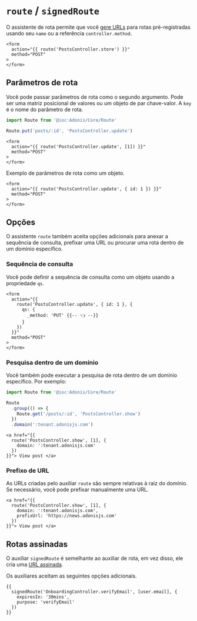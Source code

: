 # `route` / `signedRoute`

O assistente de rota permite que você [gere URLs](../../../guides/http/routing.md#url-generation) para rotas pré-registradas usando seu `name` ou a referência `controller.method`.

```edge
<form
  action="{{ route('PostsController.store') }}"
  method="POST"
>
</form>
```

## Parâmetros de rota

Você pode passar parâmetros de rota como o segundo argumento. Pode ser uma matriz posicional de valores ou um objeto de par chave-valor. A `key` é o nome do parâmetro de rota.

```ts
import Route from '@ioc:Adonis/Core/Route'

Route.put('posts/:id', 'PostsController.update')
```

```edge
<form
  action="{{ route('PostsController.update', [1]) }}"
  method="POST"
>
</form>
```

Exemplo de parâmetros de rota como um objeto.

```edge
<form
  action="{{ route('PostsController.update', { id: 1 }) }}"
  method="POST"
>
</form>
```

## Opções
O assistente `route` também aceita opções adicionais para anexar a sequência de consulta, prefixar uma URL ou procurar uma rota dentro de um domínio específico.

### Sequência de consulta
Você pode definir a sequência de consulta como um objeto usando a propriedade `qs`.

```edge
<form
  action="{{
    route('PostsController.update', { id: 1 }, {
      qs: {
        _method: 'PUT' {{-- 👈 --}}
      }
    })
  }}"
  method="POST"
>
</form>
```

### Pesquisa dentro de um domínio
Você também pode executar a pesquisa de rota dentro de um domínio específico. Por exemplo:

```ts
import Route from '@ioc:Adonis/Core/Route'

Route
  .group(() => {
    Route.get('/posts/:id', 'PostsController.show')
  })
  .domain(':tenant.adonisjs.com')
```

```edge
<a href="{{
  route('PostsController.show', [1], {
    domain: ':tenant.adonisjs.com'
  })
}}"> View post </a>
```

### Prefixo de URL
As URLs criadas pelo auxiliar `route` são sempre relativas à raiz do domínio. Se necessário, você pode prefixar manualmente uma URL.

```edge
<a href="{{
  route('PostsController.show', [1], {
    domain: ':tenant.adonisjs.com',
    prefixUrl: 'https://news.adonisjs.com'
  })
}}"> View post </a>
```

## Rotas assinadas
O auxiliar `signedRoute` é semelhante ao auxiliar de rota, em vez disso, ele cria uma [URL assinada](../../../guides/security/signed-urls.md).

Os auxiliares aceitam as seguintes opções adicionais.

```edge
{{
  signedRoute('OnboardingController.verifyEmail', [user.email], {
    expiresIn: '30mins',
    purpose: 'verifyEmail'
  })
}}
```
